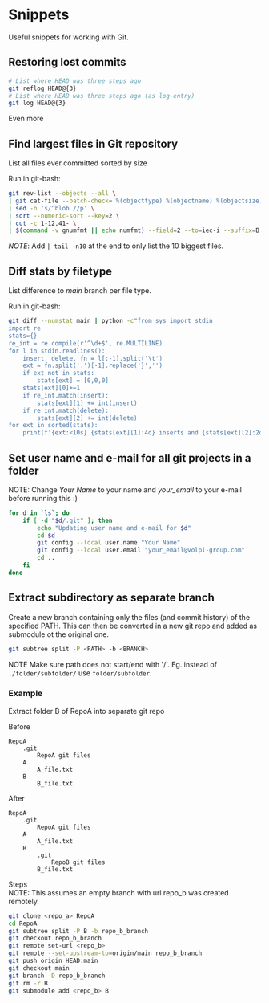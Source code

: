 # Snippets

Useful snippets for working with Git.



## Restoring lost commits

```bash
# List where HEAD was three steps ago
git reflog HEAD@{3}
# List where HEAD was three steps ago (as log-entry)
git log HEAD@{3}
```

Even more


## Find largest files in Git repository

List all files ever committed sorted by size

Run in git-bash:

```bash
git rev-list --objects --all \
| git cat-file --batch-check='%(objecttype) %(objectname) %(objectsize) %(rest)' \
| sed -n 's/^blob //p' \
| sort --numeric-sort --key=2 \
| cut -c 1-12,41- \
| $(command -v gnumfmt || echo numfmt) --field=2 --to=iec-i --suffix=B --padding=7 --round=nearest
```
*NOTE*: Add `| tail -n10` at the end to only list the 10 biggest files.


## Diff stats by filetype

List difference to *main* branch per file type.

Run in git-bash:

```bash
git diff --numstat main | python -c"from sys import stdin
import re
stats={}
re_int = re.compile(r'^\d+$', re.MULTILINE)
for l in stdin.readlines():
    insert, delete, fn = l[:-1].split('\t')
    ext = fn.split('.')[-1].replace('}','')
    if ext not in stats:
        stats[ext] = [0,0,0]
    stats[ext][0]+=1
    if re_int.match(insert):
        stats[ext][1] += int(insert)
    if re_int.match(delete):
        stats[ext][2] += int(delete)
for ext in sorted(stats):
    print(f'{ext:<10s} {stats[ext][1]:4d} inserts and {stats[ext][2]:2d} deletes in {stats[ext][0]:2d} files')"
```


## Set user name and e-mail for all git projects in a folder

NOTE: Change *Your Name* to your name and *your_email* to your e-mail before running this :)

```bash
for d in `ls`; do                                                     
    if [ -d "$d/.git" ]; then
        echo "Updating user name and e-mail for $d"
        cd $d
        git config --local user.name "Your Name"                 
        git config --local user.email "your_email@volpi-group.com"
        cd ..
    fi
done
```


## Extract subdirectory as separate branch

Create a new branch containing only the files (and commit history) of the specified PATH.
This can then be converted in a new git repo and added as submodule ot the original one.

```bash
git subtree split -P <PATH> -b <BRANCH>
```
NOTE Make sure path does not start/end with '/'. Eg. instead of `./folder/subfolder/` use `folder/subfolder`.


### Example

Extract folder B of RepoA into separate git repo

Before

```
RepoA
	.git
		RepoA git files
	A
		A_file.txt
	B
		B_file.txt
```

After

```
RepoA
	.git
		RepoA git files
	A
		A_file.txt
	B
		.git
			RepoB git files
		B_file.txt
```

Steps  
NOTE: This assumes an empty branch with url repo_b was created remotely.
```bash
git clone <repo_a> RepoA
cd RepoA
git subtree split -P B -b repo_b_branch
git checkout repo_b_branch
git remote set-url <repo_b>
git remote --set-upstream-to=origin/main repo_b_branch
git push origin HEAD:main
git checkout main
git branch -D repo_b_branch
git rm -r B
git submodule add <repo_b> B
```


